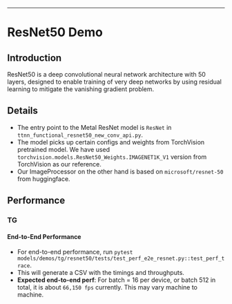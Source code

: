 ---

# ResNet50 Demo

## Introduction
ResNet50 is a deep convolutional neural network architecture with 50 layers, designed to enable training of very deep networks by using residual learning to mitigate the vanishing gradient problem.

## Details

+ The entry point to the Metal ResNet model is `ResNet` in `ttnn_functional_resnet50_new_conv_api.py`.
+ The model picks up certain configs and weights from TorchVision pretrained model. We have used `torchvision.models.ResNet50_Weights.IMAGENET1K_V1` version from TorchVision as our reference.
+ Our ImageProcessor on the other hand is based on `microsoft/resnet-50` from huggingface.

## Performance

### TG
#### End-to-End Performance
+ For end-to-end performance, run `pytest models/demos/tg/resnet50/tests/test_perf_e2e_resnet.py::test_perf_trace`.
+ This will generate a CSV with the timings and throughputs.
+ **Expected end-to-end perf**: For batch = 16 per device, or batch 512 in total, it is about `66,150 fps` currently. This may vary machine to machine.
